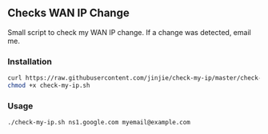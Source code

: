 ## Checks WAN IP Change

Small script to check my WAN IP change. If a change was detected, email me.

### Installation

```bash
curl https://raw.githubusercontent.com/jinjie/check-my-ip/master/check-my-ip.sh -o check-my-ip.sh
chmod +x check-my-ip.sh
```

### Usage

`./check-my-ip.sh ns1.google.com myemail@example.com`
